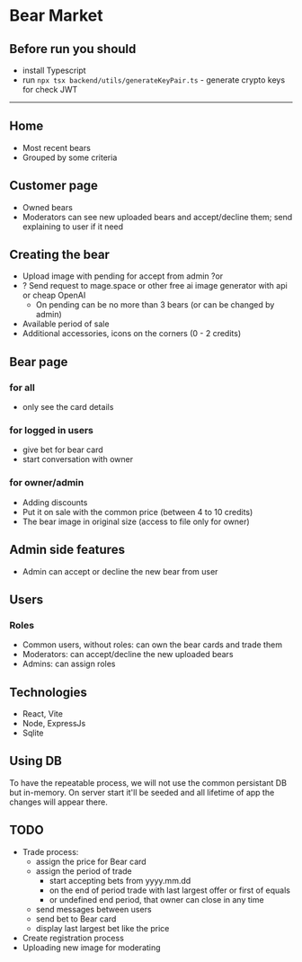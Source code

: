 # Bear Market

## Before run you should
- install Typescript
- run `npx tsx backend/utils/generateKeyPair.ts` - generate crypto keys for check JWT

------

## Home
- Most recent bears
- Grouped by some criteria
## Customer page
- Owned bears
- Moderators can see new uploaded bears and accept/decline them; send explaining to user if it need
## Creating the bear
- Upload image with pending for accept from admin ?or
- ? Send request to mage.space or other free ai image generator with api or cheap OpenAI
  - On pending can be no more than 3 bears (or can be changed by admin)
- Available period of sale
- Additional accessories, icons on the corners (0 - 2 credits)
## Bear page
### for all
- only see the card details
### for logged in users
- give bet for bear card
- start conversation with owner
### for owner/admin
- Adding discounts
- Put it on sale with the common price (between 4 to 10 credits)
- The bear image in original size (access to file only for owner)
## Admin side features
- Admin can accept or decline the new bear from user

## Users
### Roles
- Common users, without roles: can own the bear cards and trade them
- Moderators: can accept/decline the new uploaded bears
- Admins: can assign roles

## Technologies
- React, Vite
- Node, ExpressJs
- Sqlite

## Using DB
To have the repeatable process, we will not use the common persistant DB but in-memory.
On server start it'll be seeded and all lifetime of app the changes will appear there.

## TODO
- Trade process:
  - assign the price for Bear card
  - assign the period of trade
    - start accepting bets from yyyy.mm.dd 
    - on the end of period trade with last largest offer or first of equals
    - or undefined end period, that owner can close in any time
  - send messages between users
  - send bet to Bear card
  - display last largest bet like the price
- Create registration process
- Uploading new image for moderating
